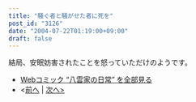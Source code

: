 ```yaml
---
title: "騒ぐ者と騒がせた者に死を"
post_id: "3126"
date: "2004-07-22T01:19:00+09:00"
draft: false
---
```



結局、安眠妨害されたことを怒っていただけのようです。

  * [Webコミック “八雲家の日常” を全部見る](/tag/yakumo-family?order=ASC)
  * <[前へ](/3124) | [次へ>](/3127)
